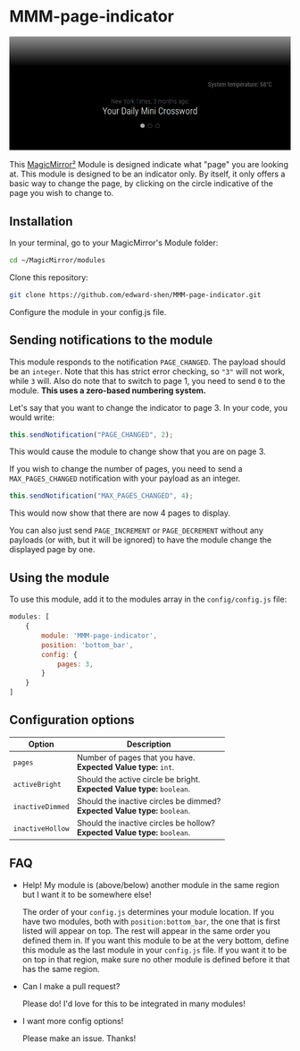 
# MMM-page-indicator

![Example of MMM-page-indicator](./example_picture.png)

This [MagicMirror²][mm] Module is designed indicate what "page" you are looking at. This module is designed to be an indicator only. By itself, it only offers a basic way to change the page, by clicking on the circle indicative of the page you wish to change to.

## Installation

In your terminal, go to your MagicMirror's Module folder:

```bash
cd ~/MagicMirror/modules
```
Clone this repository:
```bash
git clone https://github.com/edward-shen/MMM-page-indicator.git
```
Configure the module in your config.js file.

## Sending notifications to the module

This module responds to the notification `PAGE_CHANGED`. The payload should be an `integer`. Note that this has strict error checking, so `"3"` will not work, while `3` will. Also do note that to switch to page 1, you need to send `0` to the module. **This uses a zero-based numbering system.**

Let's say that you want to change the indicator to page 3. In your code, you would write:
```js
this.sendNotification("PAGE_CHANGED", 2);
```
This would cause the module to change show that you are on page 3.

If you wish to change the number of pages, you need to send a `MAX_PAGES_CHANGED` notification with your payload as an integer.

```js
this.sendNotification("MAX_PAGES_CHANGED", 4);
```

This would now show that there are now 4 pages to display.

You can also just send `PAGE_INCREMENT` or `PAGE_DECREMENT` without any payloads (or with, but it will be ignored) to have the module change the displayed page by one.

## Using the module

To use this module, add it to the modules array in the `config/config.js` file:
```js
modules: [
    {
        module: 'MMM-page-indicator',
        position: 'bottom_bar',
        config: {
            pages: 3,
        }
    }
]
```

## Configuration options

Option|Description
------|-----------
`pages`|Number of pages that you have.<br/>**Expected Value type:** `int`.
`activeBright`|Should the active circle be bright.<br/>**Expected Value type:** `boolean`.
`inactiveDimmed`|Should the inactive circles be dimmed?<br/>**Expected Value type:** `boolean`.
`inactiveHollow`|Should the inactive circles be hollow?<br/>**Expected Value type:** `boolean`.

## FAQ

- Help! My module is (above/below) another module in the same region but I want it to be somewhere else!

  The order of your `config.js` determines your module location. If you have two modules, both with `position:bottom_bar`, the one that is first listed will appear on top. The rest will appear in the same order you defined them in. If you want this module to be at the very bottom, define this module as the last module in your `config.js` file. If you want it to be on top in that region, make sure no other module is defined before it that has the same region.
  
- Can I make a pull request?

  Please do! I'd love for this to be integrated in many modules!
  
- I want more config options!

  Please make an issue. Thanks!

[mm]: https://github.com/MichMich/MagicMirror
